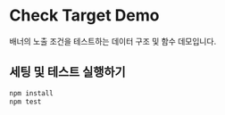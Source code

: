 # Check Target Demo

배너의 노출 조건을 테스트하는 데이터 구조 및 함수 데모입니다.

## 세팅 및 테스트 실행하기

```bash
npm install
npm test
```
